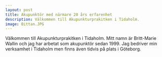 ```yaml
---
layout: post
title: Akupunktör med närmare 20 års erfarenhet
description: Välkommen till Akupunkturprakitken i Tidaholm.
image: Bittan.JPG
---
```

Välkommen till Akupunkturprakitken i Tidaholm. Mitt namn är Britt-Marie Wallin och jag har arbetat som akupunktör sedan 1999. Jag bedriver min verksamhet i Tidaholm men finns även tidvis på plats i Göteborg.
